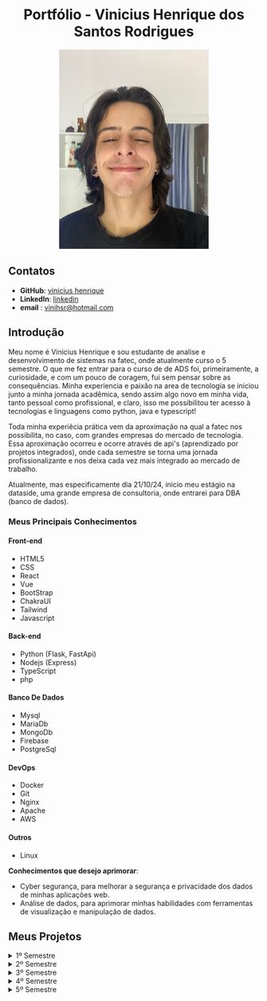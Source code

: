 <h1 align="center">Portfólio - Vinicius Henrique dos Santos Rodrigues</h1>

<div align="center">


<img src="./imagens/Imagem colada.png" alt="Foto de Vinicius" width="300" height="400">
</div>

## Contatos

- **GitHub**: [vinicius henrique](https://github.com/vinihsr)
- **LinkedIn**: [linkedin](https://www.linkedin.com/in/vinicius-henrique-1a016524a/)
- **email** : [vinihsr@hotmail.com](vinihsr@hotmail.com)


## Introdução

Meu nome é Vinicius Henrique e sou estudante de analise e desenvolvimento de sistemas na fatec, onde atualmente curso o 5 semestre. O que me fez entrar para o curso de de ADS foi, primeiramente, a curiosidade, e com um pouco de coragem, fui sem pensar sobre as consequências. Minha experiencia e paixão na area de tecnologia se iniciou junto a minha jornada acadêmica, sendo assim algo novo em minha vida, tanto pessoal como profissional, e claro, isso me possibilitou ter acesso à tecnologias e linguagens como python, java e typescript!

Toda minha experiêcia prática vem da aproximação na qual a fatec nos possibilita, no caso, com grandes empresas do mercado de tecnologia. Essa aproximação ocorreu e ocorre através de api's (aprendizado por projetos integrados), onde cada semestre se torna uma jornada profissionalizante e nos deixa cada vez mais integrado ao mercado de trabalho.

Atualmente, mas especificamente dia 21/10/24, inicio meu estágio na dataside, uma grande empresa de consultoria, onde entrarei para DBA (banco de dados).

### Meus Principais Conhecimentos
#### Front-end
- HTML5
- CSS
- React
- Vue
- BootStrap
- ChakraUI
- Tailwind
- Javascript

#### Back-end
- Python (Flask, FastApi)
- Nodejs (Express)
- TypeScript 
- php

#### Banco De Dados
- Mysql
- MariaDb
- MongoDb
- Firebase
- PostgreSql

#### DevOps
- Docker
- Git
- Nginx
- Apache
- AWS

#### Outros
- Linux


**Conhecimentos que desejo aprimorar**:
- Cyber segurança, para melhorar a segurança e privacidade dos dados de minhas aplicações web.
- Análise de dados, para aprimorar minhas habilidades com ferramentas de visualização e manipulação de dados.


## Meus Projetos
<details>
<summary>1º Semestre</summary>
</br>

**Data:** *Agosto/2022*</br>
**Empresa:** *FATEC São José dos Campos - SP*</br>
**Professores reponsáveis:** 
- **M2**: Jean
- **P2**: Egydio
**Desafio:** Realizar a identificação de falhas nos equipamentos dos laboratórios de informática da FATEC-SJC, visando a abertura de solicitações internas para que as devidas correções sejam aplicadas de forma ágil e eficaz. Pois havia uma falta de registros dos problemas em computadores dos nossos laboratórios.</br></br>
**Solução:** Para resolver o problema sugerido, criamos uma aplicação web que mapea os laboratórios e facilita a abertura de chamados para o tecnico, e tambem possibilita a vizualização rapida do tecnico para saber quais maquinas estão em cada sala, e tambem seu estado, podendo ser personalizado</br></br>

**GitHub:** [mirageGroup](https://github.com/MirageGroup/API_MirageGroup)</br></br>

<div align="center">
<img src="/imagens/mvp-sprint4.gif" alt="aplicação rodando" width="600" height="450">
</div>

### Tecnologias Utilizadas

- **HTML5 & CSS**: Utilizados para criar uma interface web intuitiva e responsiva, que facilita a navegação e uso da aplicação pelos técnicos.
- **JavaScript**: Responsável por tornar a aplicação interativa, oferecendo funcionalidades dinâmicas como o drag and drop para reorganizar os computadores.
- **Flask**: Utilizado no backend para gerenciamento das requisições, integração com o banco de dados e execução das funcionalidades principais da aplicação.
- **MySQL**: Banco de dados utilizado para armazenar todas as informações sobre os chamados técnicos, o estado das máquinas e o histórico de manutenção.
- **AWS**: Plataforma na nuvem que hospeda a aplicação, garantindo sua escalabilidade e segurança.

---

### Contribuições Pessoais

Minhas principais contribuições no projeto foram:

- Como esse foi meu primeiro projeto que atingiu essa escala, apenas realizei a construção de algumas telas e na estilização da aplicação! influenciando também na estrutura dos laboratórios e nos objetivos finais.
- Ajudei também na documentação dos laboratórios com o intuito de mapeá-los para o drag-and-drop de organização. 


---

### Hard Skills

- **HTML5**: Desenvolvimento de interfaces web de forma estruturada. Proeficiência: 10/10
- **CSS**: Estilização avançada de elementos com foco em responsividade e usabilidade. Proeficiência: 10/10
- **JavaScript**: Criação de interatividade e funcionalidades dinâmicas na aplicação. Proeficiência: 4/10
- **Flask**: Implementação de rotas e APIs para comunicação entre o frontend e o backend. Proeficiência: 5/10
- **MySQL**: Gerenciamento de banco de dados relacional com consultas e manipulação de dados. Proeficiência: 6/10
- **AWS**: Implementação de soluções escaláveis na nuvem. Proeficiência: 2/10

---

### Soft Skills

- **Comunicação**: Durante o projeto, conduzi diversas reuniões com a equipe para alinhar as expectativas e garantir que as tasks fossem entregues de acordo com o prazo.
- **Trabalho em equipe**: Atuei colaborativamente com o time, realizando entregas de valor para que o desenvolvimento do projeto fosse concluído.
- **Gestão de tempo**: Apliquei técnicas de priorização para garantir que as funcionalidades críticas fossem entregues dentro dos prazos estabelecidos pelo cronograma Scrum, ou seja, realizei todas as minhas tasks no prazo estimado.

</details>


<details>
<summary>2º Semestre</summary>
</br>

**Data:** *Fevereiro/2023*</br>
**Empresa:** *FATEC São José dos Campos - SP*</br>
**Professores reponsáveis:** 
- **M2**: Cláudio
- **P2**: Bertoti
**Desafio:** Criar um sistema com o intuito de gerenciar um fluxo escolar, baseado exigências e requisitos mínimos escolares. Pois as escolas atuais e a suposta escola a qual criaríamos o software carecia de um sistema robusto e de fácil uso.</br></br>
**Solução:** Para resolver o problema sugerido, criamos uma aplicação desktop intuitiva que realiza tudo que um professor precisa para gerenciar, tais como alunos, atividades e notas e tambem possibilita a vizualização de estatisticas baseadas nisso.</br></br>

**GitHub:** [mirageGroup](https://github.com/MirageGroup/API_MirageGroup_2sem)</br></br>
  
![Untitled](https://github.com/MirageGroup/API_MirageGroup_2sem/assets/56747051/0679c30b-f9d5-464e-81de-0c84bfbf7ad9)


### Tecnologias Utilizadas

- **Java**: Linguagem utilizada para criar a lógica por trás de todo o sistema desktop.
- **Java swing**: Responsável por criar as interfaces gráficas e torná-la viável para uso interativo.
- **MySQL**: Banco de dados utilizado para armazenar todas as informações sobre os alunos e burocracias escolares.

---

### Contribuições Pessoais

Minhas principais contribuições no projeto foram:

- Ajudei principalmente no protótipo e no desenvolvimento de toda a interface, no começo da segunda sprint mudamos de javafx para java swing, assim dificultando o processo de estilização e focando mais na utilidade da interface do que na estilização em si.
- Ajudei na construção da lógica por trás da base estatítica, definindo os parâmetros. 

---

### Hard Skills

- **Java**: Desenvolvimento da lógica orientada a objetos. Proeficiência: 6/10
- **Java Swing**: Estilização e criação de componentes para interface. Proeficiência: 9/10
- **MySql**: Criação de um banco de dados relacional. Proeficiência: 7/10

---

### Soft Skills

- **Comunicação**: Durante o projeto, conduzi diversas reuniões com a equipe para alinhar as expectativas e garantir que os problemas como, por exemplo, os de compilação do código ou até nas entregas, fossem resolvidos.
- **Trabalho em equipe**: Atuei de forma integrada ao time, garantindo que tudo fosse feito de maneira clara e de forma eficiente.
- **Gestão de tempo**: Apliquei técnicas de priorização para garantir que as funcionalidades críticas fossem entregues dentro dos prazos estabelecidos pelo cronograma Scrum.
- **Proatividade**: Tomei frente ao desenvolvimento da interface e busquei me especializar naquilo para ajudar meu time até o fim do projeto.

</details>


<details>
<summary>3º Semestre</summary>
</br>

**Data:** *Agosto/2023*</br>
**Empresa:** *IONIC HEALTH: é uma empresa especializada em inovação e transformação digital que traz soluções que automatizam, monitoram e teleoperam desde equipamentos de engenharia clínica até laudos e exames.*</br>
**Professores reponsáveis:**
- **M2**: Cláudio
- **P2**: Masanori
**Desafio:** Criar um sistema de trabalho, onde se pode gerenciar processos e procedimentos, além de se armazenar informações e evidências. Pois é difícil a manipulação de evidências e manutenção de informações.</br></br>
**Solução:** Para resolver o problema sugerido, a plataforma web foi criada pensando na facilidade e dinamicidade desses processos burocráticos empresariais. Imaginando a dificuldade de alguns funcionários ao precisar usar um sistema complexo, o foco se manteve na experiência desse usuário para otimizar o rendimento.</br></br>

**GitHub:** [mirageGroup](https://github.com/MirageGroup/API_MirageGroup_3sem)</br></br>
  
[<img src="https://img.youtube.com/vi/lc2X6gtJVtY/maxresdefault.jpg" width="600" height="400" />](https://youtu.be/lc2X6gtJVtY)

### Tecnologias Utilizadas

- **Typescript**: Linguagem utilizada para desenvolver a aplicação.
- **NodeJs**: Responsável por criar o servidor e como ambiente de execução.
- **MySQL**: Banco de dados utilizado para armazenar todas as informações sobre as evidências, usuários e processos.
- **React**: Biblioteca de javascript para estilizar e componentizar a interface.
---

### Contribuições Pessoais

Minhas principais contribuições no projeto foram:

- Ajudei em ideais e apoio ao time de desenvolvimento.
- Fiz algumas telas para contribuir com a tela home.

---

### Hard Skills

- **NodeJs**: Framework para backend. Proeficiência: 6/10
- **Typescript**: Linguagem de desenvolvimento. Proeficiência: 5/10
- **MySql**: Criação de um banco de dados relacional. Proeficiência: 8/10
- **React**: Biblioteca de javascript. Proeficiência: 6/10

---

### Soft Skills

- **Gestão de tempo**: Tentei aplicar técnicas de priorização, mas não consegui manter o foco nas tarefas críticas, o que levou a atrasos. Apesar de ajustar as prioridades, a equipe ainda enfrentou dificuldades para cumprir prazos.
- **Resolução de problemas**: Enfrentei desafios técnicos inesperados e, apesar de encontrar algumas soluções, muitas vezes não explorei alternativas eficazes, o que comprometeu o andamento do projeto.

</details>


<details>
<summary>4º Semestre</summary>
</br>

**Data:** *Feveiro/2024*</br>
**Empresa:** *SIATT: é uma empresa brasileira fundada em 2015 e localizada no Parque Tecnológico de São José dos Campos, São Paulo com foco no mercado de alta tecnologia, em especial o de defesa e aeroespacial.*</br>
**Professores reponsáveis:** 
- **M2**: Sabha
- **P2**: Juliana
**Desafio:** Desenvolver uma aplicação que automatiza o agendamento de reuniões, integrando dados de diferentes fontes para gerenciar disponibilidades, formatos (presencial, online, híbrido) e níveis de permissão, além de gerar atas pré-preenchidas para otimizar o processo. Precisava-se de um software com possibilidades de reunião e buscava facilidade na visualização e obtenção de dados.</br></br>
**Solução:** Para resolver o problema sugerido, a plataforma web foi pensada na facilitação de agendamentos e execução de reuniões dentro de uma aplicação já definida à empresa, mantendo os usuários mais integrados aos processos e com uma melhor visualização.</br></br>

**GitHub:** [mirageGroup](https://github.com/MirageGroup/API_MirageGroup_4sem)</br></br>
  
### Tecnologias Utilizadas

- **Typescript**: Linguagem utilizada para desenvolver a aplicação.
- **NodeJs**: Responsável por criar o servidor e como ambiente de execução.
- **MySQL**: Banco de dados utilizado para armazenar todas as informações sobre os usuários e histórico de reuniões.
- **React**: Biblioteca de javascript para estilizar e componentizar a interface.
---

### Contribuições Pessoais

Minhas principais contribuições no projeto foram:

- Ajudei na criação do protótipo e nas idéias por trás das entregas, definindo o MVP e ajudando na separação de tasks.
- Criei algumas telas e as estilizei, por exemplo, a tela de cadastro de reuniões.

---

### Hard Skills

- **NodeJs**: Framework para backend. Proeficiência: 8/10
- **Typescript**: Linguagem de desenvolvimento. Proeficiência: 6/10
- **MySql**: Criação de um banco de dados relacional. Proeficiência: 9/10
- **React**: Biblioteca de javascript. Proeficiência: 9/10

---

### Soft Skills

- **Comunicação**: Durante o projeto, conduzi diversas reuniões com a equipe, mas percebi que houve falhas na clareza da comunicação, resultando em desalinhamentos. Busquei ser mais claro nas diretrizes e abrir espaço para feedbacks, ajustando o curso conforme necessário.
- **Gestão de tempo**: Apliquei técnicas de priorização, como o método de matriz de Eisenhower, mas tive dificuldades em manter o foco nas tarefas mais críticas, resultando em atrasos em algumas entregas. Procurei ajustar a organização da equipe e reavaliar constantemente as prioridades para mitigar esses problemas.
- **Resolução de problemas** – Identifiquei desafios técnicos inesperados ao longo do desenvolvimento. Consegui resolver a maioria deles com soluções funcionais, mas reconheço que poderia ter sido mais eficiente se tivesse solicitado ajuda ou explorado outras alternativas.
- **Adaptabilidade**: Durante o projeto, enfrentei mudanças inesperadas nos requisitos e, inicialmente, tive dificuldades para me adaptar rapidamente, o que afetou o ritmo do desenvolvimento. Com o tempo, procurei ajustar a abordagem e adaptar a equipe às novas demandas, embora o impacto já tivesse sido sentido nas entregas.

</details>


<details>
<summary>5º Semestre</summary>
</br>

**Data:** *Agosto/2024*</br>
**Empresa:** *KERSYS: É uma empresa brasileira de desenvolvimento de softwares de gestão para a áreas florestais e do agronegócio.*</br>
**Professores reponsáveis:** 
- **M2**: Jean
- **P2**: Gerson
**Desafio:** Desenvolver um aplicativo para produtores rurais, com o objetivo de permitir o acompanhamento climático. O sistema deve possibilitar o cadastro de pontos de monitoramento, permitindo a visualização de gráficos sobre a pluviometria e temperatura dentro de um período determinado.</br></br>
**Solução:** A solução foi um plataforma mobile voltada para o gerenciamento de pontos referenciados  geograficamente, com foco em cultivos ou áreas específicas. Oferece funcionalidades completas, como cadastro e autenticação de usuários, mapeamento e registro de coordenadas, histórico de dados em um dashboard, e personalização do perfil do usuário. Além disso, conta com notificações para manter os usuários atualizados em tempo real. A interface intuitiva visa facilitar o uso, promovendo eficiência e organização.</br></br>

**GitHub:** [mirageGroup](https://github.com/MirageGroup/API_MirageGroup_4sem)</br></br>

<div align="center">
<img src="/imagens/gif-api-5.gif" alt="aplicação rodando" width="400" height=800">
</div>
  
### Tecnologias Utilizadas

- **Typescript**: Linguagem utilizada para desenvolver a aplicação.
- **NodeJs**: Responsável por criar o servidor e como ambiente de execução.
- **MySQL**: Banco de dados utilizado para armazenar todas as informações sensíveis.
- **React Native**: Estrutura de software para desenvolver aplicativos móveis (mobile).
- **Firebase**: Banco de dados não relacional, para dados específicos.
- **Android Studio**: IDE utilizada para emular, testar e criar aplicativos android.
  
---

### Contribuições Pessoais (Papel: Scrum master)

Minhas principais contribuições no projeto foram:

- Gerenciei as tasks e mantive o time em foco para as entregas.

---

### Hard Skills

- **Jira**: Software para gerenciamento de projetos. Proeficiência: 9/10

---

### Soft Skills

- **Comunicação**: Conduzi diversas reuniões com a equipe, e mesmo diante da falta de atenção de alguns membros consegui fazer com que o projeto tomasse um foco confortável a todos.
- **Gestão de tempo**: Tive dificuldades em manter o foco do time nas tarefas mais críticas, resultando em atrasos em algumas entregas. Procurei ajustar a organização da equipe e reavaliar as prioridades.
- **Resolução de problemas** – Busquei me relacionar mais com o time de desenvolvimento e P.O para tentar solucionar os atuais e possíveis futuros problemas.

</details>
